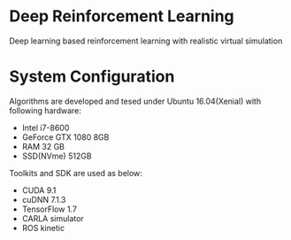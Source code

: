 # Deep Reinforcement Learning
Deep learning based reinforcement learning with realistic virtual simulation

# System Configuration
Algorithms are developed and tesed under Ubuntu 16.04(Xenial) with following hardware:
 - Intel i7-8600
 - GeForce GTX 1080 8GB
 - RAM 32 GB
 - SSD(NVme) 512GB
  
Toolkits and SDK are used as below:
 - CUDA 9.1
 - cuDNN 7.1.3
 - TensorFlow 1.7
 - CARLA simulator
 - ROS kinetic
